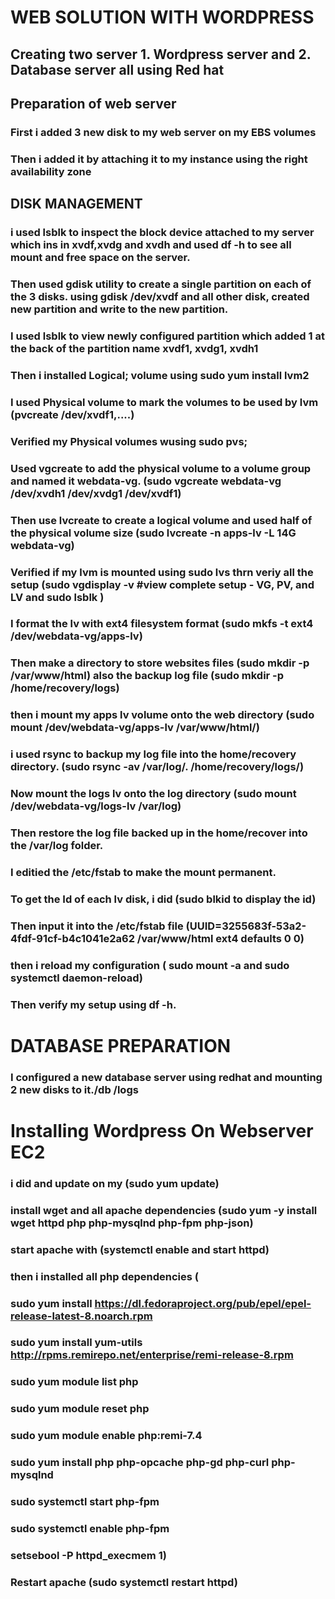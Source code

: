 # WEB SOLUTION WITH WORDPRESS

## Creating two server 1. Wordpress server and 2. Database server all using Red hat

## Preparation of web server

### First i added 3 new disk to my web server on my EBS volumes
### Then i added it by attaching it to my instance using the right availability zone

## DISK MANAGEMENT
### i used lsblk to inspect the block device attached to my server which ins in xvdf,xvdg and xvdh and used df -h to see all mount and free space on the server.
### Then used gdisk utility to create a single partition on each of the 3 disks. using gdisk /dev/xvdf and all other disk, created new partition and write to the new partition.
### I used lsblk to view newly configured partition which added 1 at the back of the partition name xvdf1, xvdg1, xvdh1
### Then i installed Logical; volume using sudo yum install lvm2
### I used Physical volume to mark the volumes to be used by lvm (pvcreate /dev/xvdf1,....)
### Verified my Physical volumes wusing sudo pvs; 
### Used vgcreate to add the physical volume to a volume group and named it webdata-vg. (sudo vgcreate webdata-vg /dev/xvdh1 /dev/xvdg1 /dev/xvdf1)
### Then use lvcreate to create a logical volume  and used half of the physical volume size (sudo lvcreate -n apps-lv -L 14G webdata-vg)
### Verified if my lvm is mounted using sudo lvs thrn veriy all the setup (sudo vgdisplay -v #view complete setup - VG, PV, and LV and sudo lsblk )
### I format the lv with ext4 filesystem format (sudo mkfs -t ext4 /dev/webdata-vg/apps-lv)
### Then make a directory to store websites files (sudo mkdir -p /var/www/html) also the backup log file (sudo mkdir -p /home/recovery/logs)
### then i mount my apps lv volume onto the web directory (sudo mount /dev/webdata-vg/apps-lv /var/www/html/)
### i used rsync to backup my log file into the home/recovery directory. (sudo rsync -av /var/log/. /home/recovery/logs/)
### Now mount the logs lv onto the log directory (sudo mount /dev/webdata-vg/logs-lv /var/log)
### Then restore the log file backed up in the home/recover into the /var/log folder.
### I editied the /etc/fstab to make the mount permanent. 
### To get the Id of each lv disk, i did (sudo blkid to display the id)
### Then input it into the /etc/fstab file (UUID=3255683f-53a2-4fdf-91cf-b4c1041e2a62 /var/www/html ext4 defaults 0 0)
### then i reload my configuration ( sudo mount -a and sudo systemctl daemon-reload)
### Then verify my setup using df -h.


# DATABASE PREPARATION
### I configured a new database server using redhat and mounting 2 new disks to it./db /logs

# Installing Wordpress On Webserver EC2
###  i did and update on my (sudo yum update)
###  install wget and all apache dependencies (sudo yum -y install wget httpd php php-mysqlnd php-fpm php-json)
### start apache with (systemctl enable and start httpd)
### then i installed all php dependencies (
###  sudo yum install https://dl.fedoraproject.org/pub/epel/epel-release-latest-8.noarch.rpm
### sudo yum install yum-utils http://rpms.remirepo.net/enterprise/remi-release-8.rpm
### sudo yum module list php
### sudo yum module reset php
### sudo yum module enable php:remi-7.4
### sudo yum install php php-opcache php-gd php-curl php-mysqlnd
### sudo systemctl start php-fpm
### sudo systemctl enable php-fpm
### setsebool -P httpd_execmem 1)

### Restart apache (sudo systemctl restart httpd)